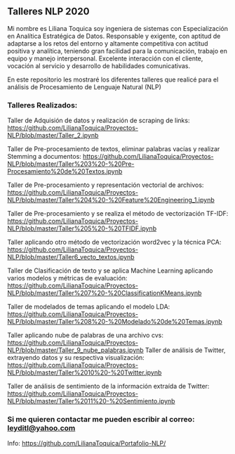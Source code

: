 ## Talleres NLP 2020

Mi nombre es Liliana Toquica soy ingeniera de sistemas con Especialización en Analítica Estratégica de Datos.  Responsable y exigente, con aptitud de adaptarse a los retos del entorno y altamente competitiva con actitud positiva y analítica, teniendo gran facilidad para la comunicación, trabajo en equipo y manejo interpersonal. Excelente interacción con el cliente, vocación al servicio y desarrollo de habilidades comunicativas. 


En este repositorio les mostraré los diferentes talleres que realicé para el análisis de Procesamiento de Lenguaje Natural (NLP)

### Talleres Realizados:

Taller de Adquisión de datos y realización de scraping de links:  https://github.com/LilianaToquica/Proyectos-NLP/blob/master/Taller_2.ipynb

Taller de Pre-procesamiento de textos, eliminar palabras vacías y realizar Stemming a documentos: https://github.com/LilianaToquica/Proyectos-NLP/blob/master/Taller%203%20-%20Pre-Procesamiento%20de%20Textos.ipynb

Taller de Pre-procesamiento y representación vectorial de archivos: https://github.com/LilianaToquica/Proyectos-NLP/blob/master/Taller%204%20-%20Feature%20Engineering_1.ipynb

Taller de Pre-procesamiento y se realiza el método de vectorización TF-IDF:
https://github.com/LilianaToquica/Proyectos-NLP/blob/master/Taller%205%20-%20TFIDF.ipynb

Taller aplicando otro método de vectorización word2vec y la técnica PCA: https://github.com/LilianaToquica/Proyectos-NLP/blob/master/Taller6_vecto_textos.ipynb

Taller de Clasificación de texto y se aplica Machine Learning aplicando varios modelos y métricas de evaluación:
https://github.com/LilianaToquica/Proyectos-NLP/blob/master/Taller%207%20-%20ClassificationKMeans.ipynb

Taller de modelados de temas aplicando el modelo LDA:
https://github.com/LilianaToquica/Proyectos-NLP/blob/master/Taller%208%20-%20Modelado%20de%20Temas.ipynb

Taller aplicando nube de palabras de una archivo cvs: https://github.com/LilianaToquica/Proyectos-NLP/blob/master/Taller_9_nube_palabras.ipynb
Taller de análisis de Twitter, extrayendo datos y su respectiva visualización: 
https://github.com/LilianaToquica/Proyectos-NLP/blob/master/Taller%2010%20-%20Twitter.ipynb

Taller de análisis de sentimiento de la información extraída de Twitter:
https://github.com/LilianaToquica/Proyectos-NLP/blob/master/Taller%2011%20-%20Sentimiento.ipynb


### Si me quieren contactar me pueden escribir al correo: leyditl@yahoo.com

Info: https://github.com/LilianaToquica/Portafolio-NLP/

